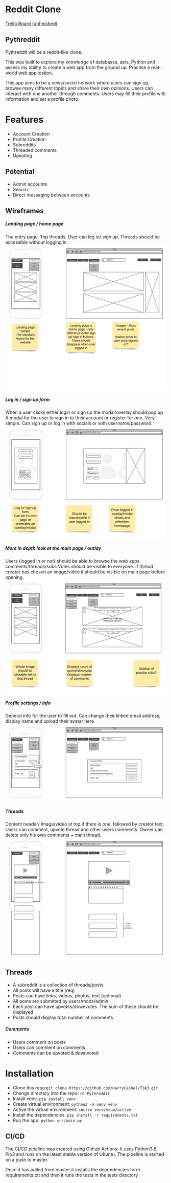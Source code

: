 Reddit Clone 
===========
[Trello Board (unfinished)](https://trello.com/b/U2TWuOIi/t3-idea-reddit)

Pythreddit
----------
Pythreddit will be a reddit-like clone. 

This was built to explore my knowledge of databases, apis, Python and assess my ability to create a web app from the ground up.
Practise a real-world web application.

This app aims to be a news/social network where users can sign up, browse many different topics and share their 
own opinions. Users can interact with one another through comments. Users may fill their profile with information and set a profile photo.


Features
=======
* Account Creation
* Profile Creation
* Subreddits
* Threaded comments
* Upvoting

Potential 
------
* Admin accounts
* Search
* Direct messaging between accounts


Wireframes
------

##### Landing page / home page
The entry page. Top threads. User can log in/ sign up.
Threads should be accessible without logging in.
![wire](/docs/wire-frames/Page%201.png)
##### Log in / sign up form
When a user clicks either login or sign up the modal/overlay should pop up
A modal for the user to sign in to their account or register for one.
Very simple. Can sign up or log in with socials or with username/password.
![wire](/docs/wire-frames/Page%202.png)
##### More in depth look at the main page / outlay
Users (logged in or not) should be able to browse the web apps comments/threads/subs
Votes should be visible to everyone. If thread creator has chosen an image/video it should be visible on main page before opening.
![wire](/docs/wire-frames/Page%203.png)
##### Profile settings / info
General info for the user to fill out.
Can change their linked email address, display name and upload their avatar here.
![wire](/docs/wire-frames/Page%204.png)
##### Threads
Content header/ Image/video at top if there is one. followed by creator text.
Users can comment, upvote thread and other users comments.
Owner can delete only his own comments + main thread.
![wire](/docs/wire-frames/Page%205.png)


Threads
------
* A subreddit is a collection of threads/posts
* All posts will have a title (req)
* Posts can have links, videos, photos, text (optional)
* All posts are submitted by users/mods/admin
* Each post can have upvotes/downvotes. The sum of these should be displayed
* Posts should display total number of comments

##### Comments
* Users comment on posts
* Users can comment on comments
* Comments can be upvoted & downvoted

Installation
======

* Clone this repo:`git clone https://github.com/HarryCashel/T2A3.git`
* Change directory into the repo: `cd Pythreddit`
* Install venv: `pip install venv`
* Create virtual environment: `python3 -m venv venv`
* Active the virtual environment: `source venv/venv/active` 
* Install the dependencies: `pip install -r requirements.txt`
* Run the app: `python src/main.py`

CI/CD
------

The CI/CD pipeline was created using Github Actions. 
It uses Python3.8, Pip3 and runs on the latest stable version of Ubuntu. 
The pipeline is started on a push to master.

Once it has pulled from master it installs the dependencies form requirements.txt 
and then it runs the tests in the tests directory